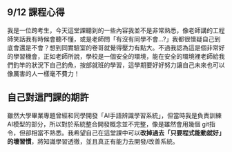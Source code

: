 ## 9/12 課程心得
我是一位跨考生，今天這堂課聽到的一些內容我並不是非常熟悉，像老師講的工程師笑話我有時候會聽不懂，或是老師問「有沒有同學不會...?」我都很懷疑自己到底會還是不會？想到同實驗室的卷哥就覺得壓力有點大。不過我認為這是個非常好的學習機會，正如老師所說，學校是一個安全的環境，能在安全的環境裡老師給我們釣竿的狀況下自己釣魚，按部就班的學習，這學期要好好努力讓自己未來也可以像厲害的人一樣毫不費力！

## 自己對這門課的期許
雖然大學畢業專題曾經和同學開發「AI手語辨識學習系統」，但當時我是負責訓練 AI模型的部分，所以對於系統整合開發概念並不完整，像是雖然會用幾個 git指令，但卻相當不熟悉。我希望自己在這堂課中可以**改掉過去「只要程式能動就好」的壞習慣**，將知識學習透徹，並且真正有能力去開發/改善系統。